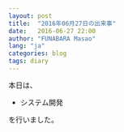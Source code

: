 ```yaml
---
layout: post
title:  "2016年06月27日の出来事"
date:   2016-06-27 22:00
author: "FUNABARA Masao"
lang: "ja"
categories: blog
tags: diary
---
```


本日は、

* システム開発

を行いました。
